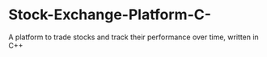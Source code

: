 # Stock-Exchange-Platform-C-
A platform to trade stocks and track their performance over time, written in C++
